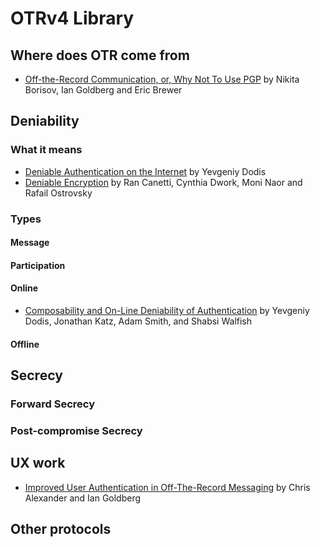 # OTRv4 Library

## Where does OTR come from

* [Off-the-Record Communication, or, Why Not To Use PGP](https://otr.cypherpunks.ca/otr-wpes.pdf)
  by Nikita Borisov, Ian Goldberg and Eric Brewer

## Deniability

### What it means

* [Deniable Authentication on the Internet](https://www.youtube.com/watch?v=ftIRNqz6KKY)
  by Yevgeniy Dodis
* [Deniable Encryption](http://www.wisdom.weizmann.ac.il/~naor/PAPERS/deniable.pdf)
  by Ran Canetti, Cynthia Dwork, Moni Naor and Rafail Ostrovsky

### Types

#### Message

#### Participation

#### Online

* [Composability and On-Line Deniability of Authentication](https://www.cs.umd.edu/~jkatz/papers/deniable.pdf)
  by Yevgeniy Dodis, Jonathan Katz, Adam Smith, and Shabsi Walfish

#### Offline

## Secrecy

### Forward Secrecy

### Post-compromise Secrecy

## UX work

* [Improved User Authentication in Off-The-Record Messaging](https://webencrypt.org/otr/attachment/impauth.pdf)
  by Chris Alexander and Ian Goldberg

## Other protocols
